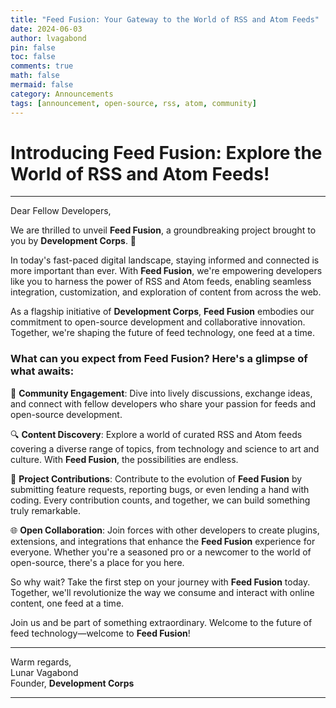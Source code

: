 ```yaml
---
title: "Feed Fusion: Your Gateway to the World of RSS and Atom Feeds"
date: 2024-06-03
author: lvagabond
pin: false
toc: false
comments: true
math: false
mermaid: false
category: Announcements
tags: [announcement, open-source, rss, atom, community]
---
```


# Introducing Feed Fusion: Explore the World of RSS and Atom Feeds!

---

Dear Fellow Developers,

We are thrilled to unveil **Feed Fusion**, a groundbreaking project brought to you by **Development Corps**. 🚀

In today's fast-paced digital landscape, staying informed and connected is more important than ever. With **Feed Fusion**, we're empowering developers like you to harness the power of RSS and Atom feeds, enabling seamless integration, customization, and exploration of content from across the web.

As a flagship initiative of **Development Corps**, **Feed Fusion** embodies our commitment to open-source development and collaborative innovation. Together, we're shaping the future of feed technology, one feed at a time.

### What can you expect from Feed Fusion? Here's a glimpse of what awaits:

🤝 **Community Engagement**: Dive into lively discussions, exchange ideas, and connect with fellow developers who share your passion for feeds and open-source development.

🔍 **Content Discovery**: Explore a world of curated RSS and Atom feeds covering a diverse range of topics, from technology and science to art and culture. With **Feed Fusion**, the possibilities are endless.

🚀 **Project Contributions**: Contribute to the evolution of **Feed Fusion** by submitting feature requests, reporting bugs, or even lending a hand with coding. Every contribution counts, and together, we can build something truly remarkable.

🌐 **Open Collaboration**: Join forces with other developers to create plugins, extensions, and integrations that enhance the **Feed Fusion** experience for everyone. Whether you're a seasoned pro or a newcomer to the world of open-source, there's a place for you here.

So why wait? Take the first step on your journey with **Feed Fusion** today. Together, we'll revolutionize the way we consume and interact with online content, one feed at a time.

Join us and be part of something extraordinary. Welcome to the future of feed technology—welcome to **Feed Fusion**!

---

Warm regards,  
Lunar Vagabond  
Founder, **Development Corps**

---
